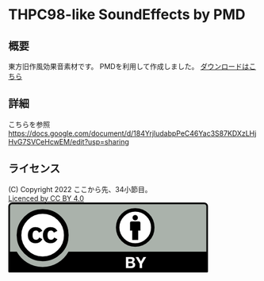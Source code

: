 # THPC98-like SoundEffects by PMD

## 概要

東方旧作風効果音素材です。
PMDを利用して作成しました。
[ダウンロードはこちら](https://github.com/average34/THPC98SEPMD/releases)

## 詳細  

こちらを参照  
<https://docs.google.com/document/d/184YrjludabpPeC46Yac3S87KDXzLHjHvG7SVCeHcwEM/edit?usp=sharing>

## ライセンス  

(C) Copyright 2022 ここから先、34小節目。  
[Licenced by CC BY 4.0  ![CC BY 4.0](LICENCE_CC_BY_4.0.png)](https://creativecommons.org/licenses/by/4.0/deed.ja)
